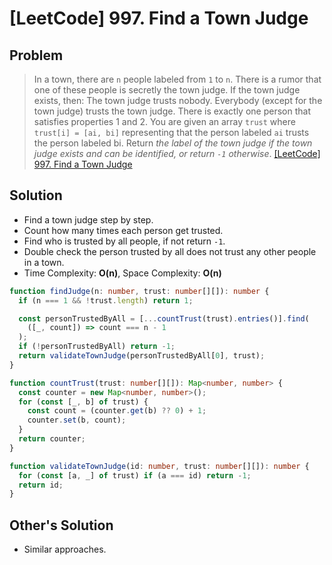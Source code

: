 # [LeetCode] 997. Find a Town Judge

## Problem

> In a town, there are `n` people labeled from `1` to `n`. There is a rumor that one of these people is secretly the town judge.
> If the town judge exists, then:
> The town judge trusts nobody.
> Everybody (except for the town judge) trusts the town judge.
> There is exactly one person that satisfies properties 1 and 2.
> You are given an array `trust` where `trust[i] = [ai, bi]` representing that the person labeled `ai` trusts the person labeled bi.
> Return _the label of the town judge if the town judge exists and can be identified, or return `-1` otherwise_.
> [[LeetCode] 997. Find a Town Judge](https://leetcode.com/problems/find-the-town-judge/description/)

## Solution

- Find a town judge step by step.
- Count how many times each person get trusted.
- Find who is trusted by all people, if not return `-1`.
- Double check the person trusted by all does not trust any other people in a town.
- Time Complexity: **O(n)**, Space Complexity: **O(n)**

```typescript
function findJudge(n: number, trust: number[][]): number {
  if (n === 1 && !trust.length) return 1;

  const personTrustedByAll = [...countTrust(trust).entries()].find(
    ([_, count]) => count === n - 1
  );
  if (!personTrustedByAll) return -1;
  return validateTownJudge(personTrustedByAll[0], trust);
}

function countTrust(trust: number[][]): Map<number, number> {
  const counter = new Map<number, number>();
  for (const [_, b] of trust) {
    const count = (counter.get(b) ?? 0) + 1;
    counter.set(b, count);
  }
  return counter;
}

function validateTownJudge(id: number, trust: number[][]): number {
  for (const [a, _] of trust) if (a === id) return -1;
  return id;
}
```

## Other's Solution

- Similar approaches.
